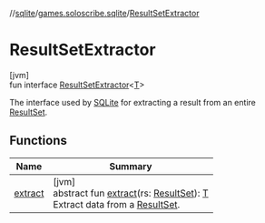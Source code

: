 //[sqlite](../../../index.md)/[games.soloscribe.sqlite](../index.md)/[ResultSetExtractor](index.md)

# ResultSetExtractor

[jvm]\
fun interface [ResultSetExtractor](index.md)&lt;[T](index.md)&gt;

The interface used by [SQLite](../-s-q-lite/index.md) for extracting a result from an entire [ResultSet](https://docs.oracle.com/javase/8/docs/api/java/sql/ResultSet.html).

## Functions

| Name | Summary |
|---|---|
| [extract](extract.md) | [jvm]<br>abstract fun [extract](extract.md)(rs: [ResultSet](https://docs.oracle.com/javase/8/docs/api/java/sql/ResultSet.html)): [T](index.md)<br>Extract data from a [ResultSet](https://docs.oracle.com/javase/8/docs/api/java/sql/ResultSet.html). |
